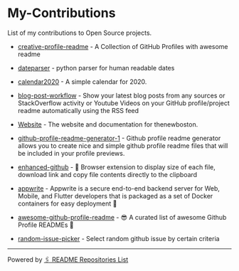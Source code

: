 # My-Contributions

List of my contributions to Open Source projects.

<!-- start: readme-repos-list -->
<!-- This list is auto-generated using koj-co/readme-repos-list -->
<!-- Do not edit this list manually, your changes will be overwritten -->
* [creative-profile-readme](https://github.com/DenverCoderOne/creative-profile-readme) - A Collection of GitHub Profiles with awesome readme

* [dateparser](https://github.com/DenverCoderOne/dateparser) - python parser for human readable dates

* [calendar2020](https://github.com/DenverCoderOne/calendar2020) - A simple calendar for 2020.

* [blog-post-workflow](https://github.com/DenverCoderOne/blog-post-workflow) - Show your latest blog posts from any sources or StackOverflow activity or Youtube Videos on your GitHub profile/project readme automatically using the RSS feed

* [Website](https://github.com/DenverCoderOne/Website) - The website and documentation for thenewboston.

* [github-profile-readme-generator-1](https://github.com/DenverCoderOne/github-profile-readme-generator-1) - Github profile readme generator allows you to create nice and simple github profile readme files that will be included in your profile previews.

* [enhanced-github](https://github.com/DenverCoderOne/enhanced-github) - :rocket: Browser extension to display size of each file, download link and copy file contents directly to the clipboard

* [appwrite](https://github.com/DenverCoderOne/appwrite) - Appwrite is a secure end-to-end backend server for Web, Mobile, and Flutter developers that is packaged as a set of Docker containers for easy deployment 🚀

* [awesome-github-profile-readme](https://github.com/DenverCoderOne/awesome-github-profile-readme) - 😎 A curated list of awesome Github Profile READMEs 📝

* [random-issue-picker](https://github.com/DenverCoderOne/random-issue-picker) - Select random github issue by certain criteria

<!-- end: readme-repos-list -->

----

Powered by [🖇️ README Repositories List](https://github.com/koj-co/readme-repos-list)
